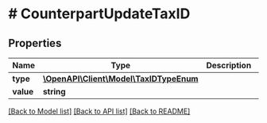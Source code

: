 # # CounterpartUpdateTaxID

## Properties

Name | Type | Description | Notes
------------ | ------------- | ------------- | -------------
**type** | [**\OpenAPI\Client\Model\TaxIDTypeEnum**](TaxIDTypeEnum.md) |  | [optional]
**value** | **string** |  | [optional]

[[Back to Model list]](../../README.md#models) [[Back to API list]](../../README.md#endpoints) [[Back to README]](../../README.md)
